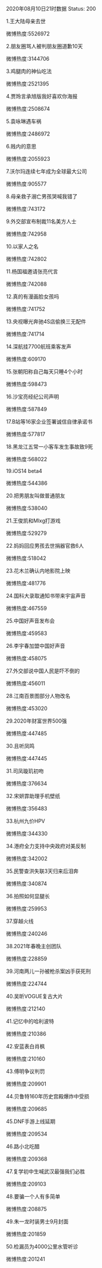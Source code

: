 2020年08月10日21时数据
Status: 200

1.王大陆母亲去世

微博热度:5526972

2.朋友圈骂人被判朋友圈道歉10天

微博热度:3144706

3.鸡腿肉的神仙吃法

微博热度:2521395

4.贾玲言承旭版我好喜欢你海报

微博热度:2508674

5.袁咏琳遇车祸

微博热度:2486972

6.贱内的意思

微博热度:2055923

7.沃尔玛连续七年成为全球最大公司

微博热度:905577

8.母亲救子溺亡男孩哭喊我错了

微博热度:743172

9.外交部宣布制裁11名美方人士

微博热度:742958

10.以家人之名

微博热度:742802

11.杨国福邀请张亮代言

微博热度:742088

12.真的有漫画脸女孩吗

微博热度:741752

13.央视曝光奔驰4S店偷换三无配件

微博热度:741714

14.深航挂7700航班乘客发声

微博热度:609170

15.张朝阳称自己每天只睡4个小时

微博热度:598473

16.沙宝亮经纪公司声明

微博热度:587849

17.B站等16家企业签署诚信自律承诺书

微博热度:577817

18.黑龙江五常一小客车发生事故致9死

微博热度:568022

19.iOS14 beta4

微博热度:544386

20.把男朋友叫做普通朋友

微博热度:538040

21.王俊凯和Mlxg打游戏

微博热度:529279

22.妈妈回应男孩去世捐器官救6人

微博热度:518042

23.花木兰确认内地影院上映

微博热度:481776

24.国科大录取通知书带来宇宙声音

微博热度:467559

25.中国好声音发布会

微博热度:459583

26.李宇春加盟中国好声音

微博热度:458075

27.外交部说中国人民是吓不倒的

微博热度:456011

28.江南百景图部分人物改名

微博热度:453020

29.2020年财富世界500强

微博热度:447485

30.且听凤鸣

微博热度:447445

31.司凤璇玑初吻

微博热度:376634

32.宋妍霏助理手机壁纸

微博热度:356483

33.杭州九价HPV

微博热度:344330

34.港府全力支持中央政府对美反制

微博热度:342002

35.民警查洪失联3天归来后泪奔

微博热度:340874

36.拍照如何显腿长

微博热度:259953

37.穿越火线

微博热度:240246

38.2021年春晚主创团队

微博热度:228859

39.河南两儿一孙被枪杀案凶手获死刑

微博热度:224744

40.吴昕VOGUE复古大片

微博热度:212140

41.记忆中的哈利波特

微博热度:210386

42.安蓝表白肖枫

微博热度:210160

43.傅明争议判罚

微博热度:209901

44.贝鲁特160年历史宫殿爆炸中受损

微博热度:209685

45.DNF手游上线延期

微博热度:209534

46.路小北吃醋

微博热度:209368

47.复学初中生喊武汉最强我们必胜

微博热度:209103

48.要骗一个人有多简单

微博热度:208875

49.朱一龙时装男士9月封面

微博热度:201859

50.检漏员为4000公里水管听诊

微博热度:201241


